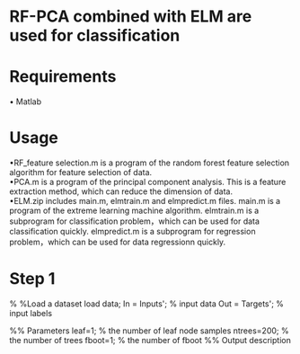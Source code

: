 # RF-PCA combined with ELM are used for classification
# Requirements
•	Matlab
# Usage
•RF_feature selection.m is a program of the random forest feature selection algorithm for feature selection of data.  
•PCA.m is a program of the principal component analysis. This is a feature extraction method, which can reduce the dimension of data.  
•ELM.zip includes main.m, elmtrain.m and elmpredict.m files. main.m is a program of the extreme learning machine algorithm. 
 elmtrain.m is a subprogram for classification problem，which can be used for data classification quickly.
 elmpredict.m is a subprogram for regression problem，which can be used for data regressionn quickly.
# Step 1
% %Load a dataset
  load data; 
  In = Inputs'; % input data
  Out = Targets'; % input labels
 
%% Parameters
  leaf=1; % the number of leaf node samples
  ntrees=200;  % the number of trees
  fboot=1;  % the number of fboot
%% Output description
